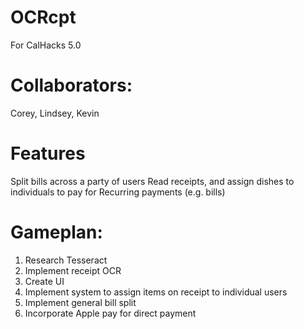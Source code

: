 # OCRcpt
For CalHacks 5.0
# Collaborators: 
Corey, Lindsey, Kevin

# Features
Split bills across a party of users
Read receipts, and assign dishes to individuals to pay for
Recurring payments (e.g. bills)

# Gameplan:
1. Research Tesseract
2. Implement receipt OCR
3. Create UI
4. Implement system to assign items on receipt to individual users
5. Implement general bill split
6. Incorporate Apple pay for direct payment


